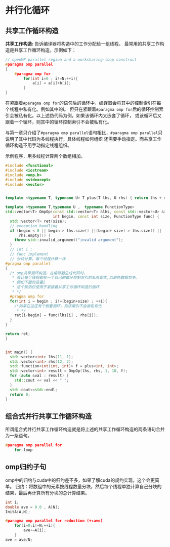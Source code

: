 # 并行化循环

## 共享工作循环构造

**共享工作构造:** 告诉编译器将构造中的工作分配给一组线程。
最常用的共享工作构造是共享工作循环构造。示例如下：

``````c++
// openMP parallel region and a worksharing-loop construct
#paragma omp parallel
{
    #paragma omp for
        for(int i=0 ; i!=N;++i){
            a[i] = a[i]+b[i];
        }
}

``````
在紧跟着`#paragma omp for`的语句后的循环中，编译器会将其中的控制索引在每个线程中私有化。例如其中的i。
但只在紧跟着`#paragma omp for`后的循环控制索引会被私有化。以上述伪代码为例，如果该循环内又嵌套了循环，
或该循环后又跟着一个循环，则其中的循环控制索引不会被私有化。

与第一章只介绍了`#paragma omp parallel`语句相比，`#paragma omp parallel`只说明了其中代码为多线程执行，具体线程如何组织
还需要手动指定。而共享工作循环构造不用手动指定线程组织。

示例程序，用多线程计算两个数组相加。


``````c++
#include <functional>
#include <iostream>
#include <omp.h>
#include <stdexcept>
#include <vector>


template <typename T, typename U> T plus(T lhs, U rhs) { return lhs + rhs; }

template <typename T,typename U ,  typename FunctionType>
std::vector<T> OmpOp(const std::vector<T> &lhs, const std::vector<U> &rhs,
                     int begin, const int size, FunctionType func) {
  std::vector<T> ret(size);
  // exception handling
  if (begin < 0 || begin > lhs.size() ||(begin+ size) > lhs.size() || lhs.empty() ||
      rhs.empty()) {
    throw std::invalid_argument("invalid argument");
  }
  // int i ;
  // func implement
  // 分块计算，每个线程计算一块
#pragma omp parallel 
{
  /* omp共享循环构造，在编译器生成代码时，
   * 会让每个线程都有一个自己的循环控制索引的私有副本,以避免数据竞争。
   * 例如下面的变量i
   * 这个规则仅使用于紧接着共享工作循环构造的循环
   * */
  #pragma omp for
  for(int i = begin ; i!=(begin+size) ; ++i){
    /*如果在这还有个嵌套循环，则该索引不会被私有化
     * */
    ret[i-begin] = func(lhs[i] , rhs[i]);
  }
}

return ret;
}


int main() {
  std::vector<int> lhs(11, 1);
  std::vector<int> rhs(12, 2);
  std::function<int(int, int)> f = plus<int, int>;
  std::vector<int> result = OmpOp(lhs, rhs, 1, 10, f);
  for (auto &val : result) {
    std::cout << val << " ";
  }
  std::cout<<std::endl;
  return 0;
}
``````
## 组合式并行共享工作循环构造
所谓组合式并行共享工作循环构造就是将上述的共享工作循环构造的两条语句合并为一条语句。

``````c++
#paragma omp parallel for
    for-loop
``````

## omp归约子句
omp中的归约与cuda中的归约差不多，如果了解cuda的规约实现，这个会更简单。
归约：将数组中的元素按线程数量分块，然后每个线程单独计算自己分块的结果，最后再计算所有分块的总计算结果。

``````c++
int i;
double ave = 0.0 , A[N];
InitA(A,N);

#paragma omp parallel for reduction (+:ave)
    for(i=0;i!=N;++i){
        ave+=A[i];
    }
ave = ave/N;

``````







